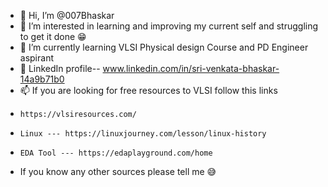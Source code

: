 - 👋 Hi, I’m @007Bhaskar
- 👀 I’m interested in learning and improving my current self and struggling to get it done 😁
- 🌱 I’m currently learning VLSI Physical design Course and PD Engineer aspirant
- 🧧 LinkedIn profile-- www.linkedin.com/in/sri-venkata-bhaskar-14a9b71b0
- 📫 If you are looking for free resources to VLSI follow this links
-     https://vlsiresources.com/
-     Linux --- https://linuxjourney.com/lesson/linux-history
-     EDA Tool --- https://edaplayground.com/home
- If you know any other sources please tell me 😅

<!---
007Bhaskar/007Bhaskar is a ✨ special ✨ repository because its `README.md` (this file) appears on your GitHub profile.
You can click the Preview link to take a look at your changes.
--->
